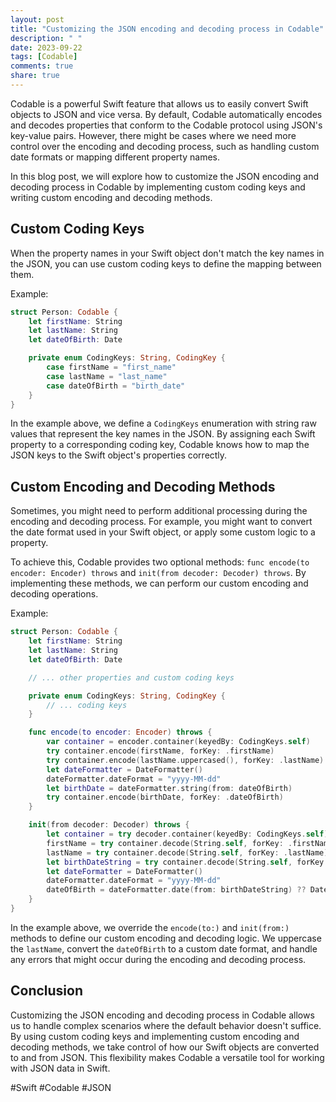 ```yaml
---
layout: post
title: "Customizing the JSON encoding and decoding process in Codable"
description: " "
date: 2023-09-22
tags: [Codable]
comments: true
share: true
---
```


Codable is a powerful Swift feature that allows us to easily convert Swift objects to JSON and vice versa. By default, Codable automatically encodes and decodes properties that conform to the Codable protocol using JSON's key-value pairs. However, there might be cases where we need more control over the encoding and decoding process, such as handling custom date formats or mapping different property names.

In this blog post, we will explore how to customize the JSON encoding and decoding process in Codable by implementing custom coding keys and writing custom encoding and decoding methods.

## Custom Coding Keys

When the property names in your Swift object don't match the key names in the JSON, you can use custom coding keys to define the mapping between them.

Example:

```swift
struct Person: Codable {
    let firstName: String
    let lastName: String
    let dateOfBirth: Date

    private enum CodingKeys: String, CodingKey {
        case firstName = "first_name"
        case lastName = "last_name"
        case dateOfBirth = "birth_date"
    }
}
```

In the example above, we define a `CodingKeys` enumeration with string raw values that represent the key names in the JSON. By assigning each Swift property to a corresponding coding key, Codable knows how to map the JSON keys to the Swift object's properties correctly.

## Custom Encoding and Decoding Methods

Sometimes, you might need to perform additional processing during the encoding and decoding process. For example, you might want to convert the date format used in your Swift object, or apply some custom logic to a property.

To achieve this, Codable provides two optional methods: `func encode(to encoder: Encoder) throws` and `init(from decoder: Decoder) throws`. By implementing these methods, we can perform our custom encoding and decoding operations.

Example:

```swift
struct Person: Codable {
    let firstName: String
    let lastName: String
    let dateOfBirth: Date

    // ... other properties and custom coding keys

    private enum CodingKeys: String, CodingKey {
        // ... coding keys
    }

    func encode(to encoder: Encoder) throws {
        var container = encoder.container(keyedBy: CodingKeys.self)
        try container.encode(firstName, forKey: .firstName)
        try container.encode(lastName.uppercased(), forKey: .lastName)
        let dateFormatter = DateFormatter()
        dateFormatter.dateFormat = "yyyy-MM-dd"
        let birthDate = dateFormatter.string(from: dateOfBirth)
        try container.encode(birthDate, forKey: .dateOfBirth)
    }

    init(from decoder: Decoder) throws {
        let container = try decoder.container(keyedBy: CodingKeys.self)
        firstName = try container.decode(String.self, forKey: .firstName)
        lastName = try container.decode(String.self, forKey: .lastName)
        let birthDateString = try container.decode(String.self, forKey: .dateOfBirth)
        let dateFormatter = DateFormatter()
        dateFormatter.dateFormat = "yyyy-MM-dd"
        dateOfBirth = dateFormatter.date(from: birthDateString) ?? Date()
    }
}
```

In the example above, we override the `encode(to:)` and `init(from:)` methods to define our custom encoding and decoding logic. We uppercase the `lastName`, convert the `dateOfBirth` to a custom date format, and handle any errors that might occur during the encoding and decoding process.

## Conclusion

Customizing the JSON encoding and decoding process in Codable allows us to handle complex scenarios where the default behavior doesn't suffice. By using custom coding keys and implementing custom encoding and decoding methods, we take control of how our Swift objects are converted to and from JSON. This flexibility makes Codable a versatile tool for working with JSON data in Swift.

#Swift #Codable #JSON